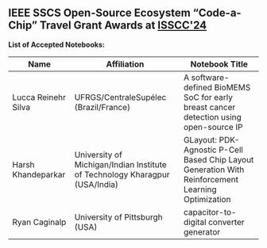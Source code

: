 ## IEEE SSCS Open-Source Ecosystem “Code-a-Chip” Travel Grant Awards at [ISSCC'24](https://www.isscc.org/information-for-students)

**List of Accepted Notebooks:**

| Name        | Affiliation                                                     | Notebook Title                                                          |  
| ----------- | --------------------------------------------------------------- | ----------------------------------------------------------------------- |
| Lucca Reinehr Silva |	UFRGS/CentraleSupélec (Brazil/France) | A software-defined BioMEMS SoC for early breast cancer detection using open-source IP	|
| Harsh Khandeparkar |	University of Michigan/Indian Institute of Technology Kharagpur	(USA/India) | GLayout: PDK-Agnostic P-Cell Based Chip Layout Generation With Reinforcement Learning Optimization	|
| Ryan Caginalp |	University of Pittsburgh	(USA) | capacitor-to-digital converter generator  |




